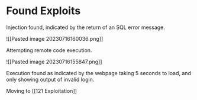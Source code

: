 # Found Exploits

Injection found, indicated by the return of an SQL error message.

![[Pasted image 20230716160036.png]]

Attempting remote code execution.

![[Pasted image 20230716155847.png]]

Execution found as indicated by the webpage taking 5 seconds to load, and only showing output of invalid login.

Moving to [[121 Exploitation]]